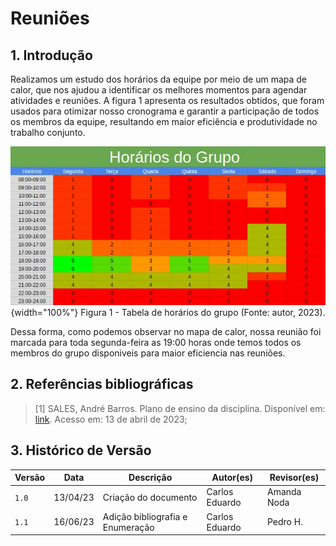 # Reuniões 

## 1. Introdução
Realizamos um estudo dos horários da equipe por meio de um mapa de calor, que nos ajudou a identificar os melhores momentos para agendar atividades e reuniões. A figura 1 apresenta os resultados obtidos, que foram usados para otimizar nosso cronograma e garantir a participação de todos os membros da equipe, resultando em maior eficiência e produtividade no trabalho conjunto.
<center>

![Tabela de horarios](../assets/reunioes/grade-geral.jpeg){width="100%"}
Figura 1 - Tabela de horários do grupo (Fonte: autor, 2023).
</center>

Dessa forma, como podemos observar no mapa de calor, nossa reunião foi marcada para toda segunda-feira as 19:00 horas onde temos todos os membros do grupo disponiveis para maior eficiencia nas reuniões.

## 2. Referências bibliográficas

> [1] SALES, André Barros. Plano de ensino da disciplina. Disponível em: [link](https://aprender3.unb.br/pluginfile.php/2523360/mod_resource/content/33/Plano_de_Ensino%20FIHC%20202301%20Turma%202.pdf). Acesso em: 13 de abril de 2023;

## 3. Histórico de Versão

|  Versão  |   Data   |                      Descrição                      |    Autor(es)   |  Revisor(es)  |
| -------- | -------- | --------------------------------------------------- | -------------- | ------------- |
|  `1.0`   | 13/04/23 | Criação do documento                                | Carlos Eduardo | Amanda Noda |
|  `1.1`   | 16/06/23 | Adição bibliografia e Enumeração | Carlos Eduardo | Pedro H. |